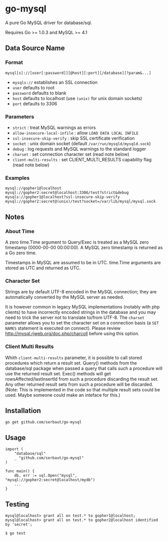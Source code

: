 # go-mysql

A pure Go MySQL driver for database/sql.

Requires Go >= 1.0.3 and MySQL >= 4.1

## Data Source Name

### Format

    mysql[s]://[user[:password]][@host][:port][/database][?param&...]

* `mysqls://` establishes an SSL connection
* `user` defaults to root
* `password` defaults to blank
* `host` defaults to localhost (use `(unix)` for unix domain sockets)
* `port` defaults to 3306

### Parameters

* `strict` : treat MySQL warnings as errors
* `allow-insecure-local-infile` : allow `LOAD DATA LOCAL INFILE`
* `ssl-insecure-skip-verify` : skip SSL certificate verification
* `socket` : unix domain socket (default `/var/run/mysqld/mysqld.sock`)
* `debug` : log requests and MySQL warnings to the standard logger
* `charset` : set connection character set (read note below)
* `client-multi-results` : set CLIENT_MULTI_RESULTS capability flag (read note below)

### Examples

    mysql://gopher1@localhost
    mysql://gopher2:secret@localhost:3306/test?strict&debug
    mysqls://gopher1@localhost?ssl-insecure-skip-verify
    mysql://gopher2:secret@(unix)/test?socket=/var/lib/mysql/mysql.sock

## Notes

### About Time

A zero time.Time argument to Query/Exec is treated as a MySQL zero
timestamp (0000-00-00 00:00:00). A MySQL zero timestamp is returned as
a Go zero time.

Timestamps in MySQL are assumed to be in UTC. time.Time arguments are
stored as UTC and returned as UTC.

### Character Set

Strings are by default UTF-8 encoded in the MySQL connection; they are
automatically converted by the MySQL server as needed.

It is however common in legacy MySQL implementations (notably with php
clients) to have incorrectly encoded strings in the database and you
may need to trick the server not to translate to/from UTF-8. The
`charset` parameter allows you to set the character set on a connection
basis (a `SET NAMES` statement is executed on connect). Please review
http://mysql.rjweb.org/doc.php/charcoll before using this option.

### Client Multi Results

Whith `client-multi-results` parameter, it is possible to call stored
procedures which return a result set. Query() methods from the database/sql
package when passed a query that calls such a procedure will use the returned
result set. Exec() methods will get rowsAffected/lastInsertId from such a
procedure discarding the result set. Any other returned result sets from such a
procedure will be discarded. (Note: This is implemented in the code so that
multiple result sets could be used. Maybe someone could make an inteface for
this.)

## Installation

    go get github.com/serbaut/go-mysql

## Usage

    import (
        "database/sql"
        _ "github.com/serbaut/go-mysql"
    )

    func main() {
        db, err := sql.Open("mysql", "mysql://gopher2:secret@localhost/mydb")
        ...
    }

## Testing

    mysql@localhost> grant all on test.* to gopher1@localhost;
    mysql@localhost> grant all on test.* to gopher2@localhost identified by 'secret';

    $ go test
